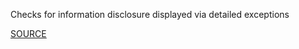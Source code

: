 Checks for information disclosure displayed via detailed exceptions


[SOURCE](http://brakemanscanner.org/docs/warning_types/information_disclosure/)